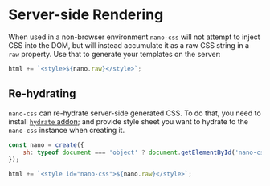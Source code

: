# Server-side Rendering

When used in a non-browser environment `nano-css` will not attempt to inject CSS into the DOM, but
will instead accumulate it as a raw CSS string in a `raw` property. Use that to generate your templates
on the server:

```js
html += `<style>${nano.raw}</style>`;
```


## Re-hydrating

`nano-css` can re-hydrate server-side generated CSS. To do that, you need to install [`hydrate` addon](hydrate.md);
and provide style sheet you want to hydrate to the `nano-css` instance when creating it.

```js
const nano = create({
    sh: typeof document === 'object' ? document.getElementById('nano-css') : null
});

html += `<style id="nano-css">${nano.raw}</style>`;
```
